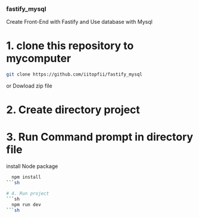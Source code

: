 ### fastify_mysql
Create Front-End with Fastify and Use database with Mysql

# 1. clone this repository to mycomputer
```sh
git clone https://github.com/iitopfii/fastify_mysql
```
or 
Dowload zip file

# 2. Create directory project

# 3. Run Command prompt in directory file
 install Node package 
```sh
  npm install
```sh

# 4. Run project
```sh
  npm run dev
```sh

